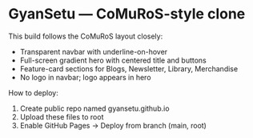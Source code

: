 # GyanSetu — CoMuRoS-style clone

This build follows the CoMuRoS layout closely:
- Transparent navbar with underline-on-hover
- Full-screen gradient hero with centered title and buttons
- Feature-card sections for Blogs, Newsletter, Library, Merchandise
- No logo in navbar; logo appears in hero

How to deploy:
1) Create public repo named gyansetu.github.io
2) Upload these files to root
3) Enable GitHub Pages → Deploy from branch (main, root)

